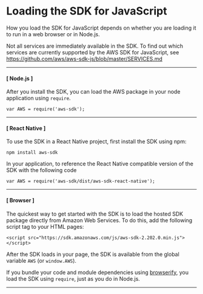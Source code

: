 # Loading the SDK for JavaScript<a name="loading-the-jssdk"></a>

How you load the SDK for JavaScript depends on whether you are loading it to run in a web browser or in Node\.js\.

Not all services are immediately available in the SDK\. To find out which services are currently supported by the AWS SDK for JavaScript, see [https://github\.com/aws/aws\-sdk\-js/blob/master/SERVICES\.md](https://github.com/aws/aws-sdk-js/blob/master/SERVICES.md)

------
#### [ Node\.js ]

After you install the SDK, you can load the AWS package in your node application using `require`\. 

```
var AWS = require('aws-sdk');
```

------
#### [ React Native ]

To use the SDK in a React Native project, first install the SDK using npm:

```
npm install aws-sdk
```

In your application, to reference the React Native compatible version of the SDK with the following code

```
var AWS = require('aws-sdk/dist/aws-sdk-react-native');
```

------
#### [ Browser ]

The quickest way to get started with the SDK is to load the hosted SDK package directly from Amazon Web Services\. To do this, add the following script tag to your HTML pages:

```
<script src="https://sdk.amazonaws.com/js/aws-sdk-2.202.0.min.js"></script>
```

After the SDK loads in your page, the SDK is available from the global variable `AWS` \(or `window.AWS`\)\.

If you bundle your code and module dependencies using [browserify](http://browserify.org), you load the SDK using `require`, just as you do in Node\.js\.

------